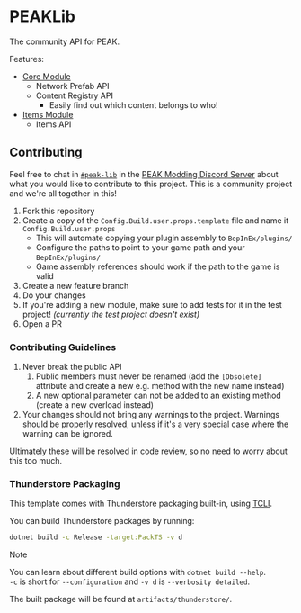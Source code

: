 # PEAKLib

The community API for PEAK.

Features:

- [Core Module](/src/PEAKLib.Core/README.md)
  - Network Prefab API
  - Content Registry API
    - Easily find out which content belongs to who!
- [Items Module](/src/PEAKLib.Items/README.md)
  - Items API

## Contributing

Feel free to chat in [`#peak-lib`](<https://discord.com/channels/1363179626435707082/1387320203746082866>) in the [PEAK Modding Discord Server](<https://discord.gg/SAw86z24rB>) about what you would like to contribute to this project. This is a community project and we're all together in this!

1. Fork this repository
2. Create a copy of the `Config.Build.user.props.template` file and name it `Config.Build.user.props`
   - This will automate copying your plugin assembly to `BepInEx/plugins/`
   - Configure the paths to point to your game path and your `BepInEx/plugins/`
   - Game assembly references should work if the path to the game is valid
3. Create a new feature branch
4. Do your changes
5. If you're adding a new module, make sure to add tests for it in the test project! *(currently the test project doesn't exist)*
6. Open a PR

### Contributing Guidelines

1. Never break the public API
   1. Public members must never be renamed (add the `[Obsolete]` attribute and create a new e.g. method with the new name instead)
   2. A new optional parameter can not be added to an existing method (create a new overload instead)
2. Your changes should not bring any warnings to the project. Warnings should be properly resolved, unless if it's a very special case where the warning can be ignored.

Ultimately these will be resolved in code review, so no need to worry about this too much.

### Thunderstore Packaging

This template comes with Thunderstore packaging built-in, using [TCLI](<https://github.com/thunderstore-io/thunderstore-cli>).

You can build Thunderstore packages by running:

```sh
dotnet build -c Release -target:PackTS -v d
```

> [!NOTE]  
> You can learn about different build options with `dotnet build --help`.  
> `-c` is short for `--configuration` and `-v d` is `--verbosity detailed`.

The built package will be found at `artifacts/thunderstore/`.
